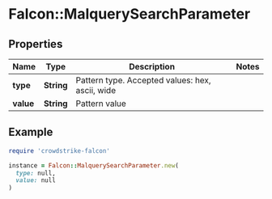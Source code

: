# Falcon::MalquerySearchParameter

## Properties

| Name | Type | Description | Notes |
| ---- | ---- | ----------- | ----- |
| **type** | **String** | Pattern type. Accepted values: hex, ascii, wide |  |
| **value** | **String** | Pattern value |  |

## Example

```ruby
require 'crowdstrike-falcon'

instance = Falcon::MalquerySearchParameter.new(
  type: null,
  value: null
)
```

